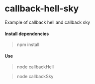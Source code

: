 # callback-hell-sky

Example of callback hell and callback sky

#### Install dependencies
> npm install

#### Use
> node callbackHell

> node callbackSky
